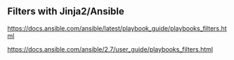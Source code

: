 ## Filters with Jinja2/Ansible
https://docs.ansible.com/ansible/latest/playbook_guide/playbooks_filters.html

https://docs.ansible.com/ansible/2.7/user_guide/playbooks_filters.html
